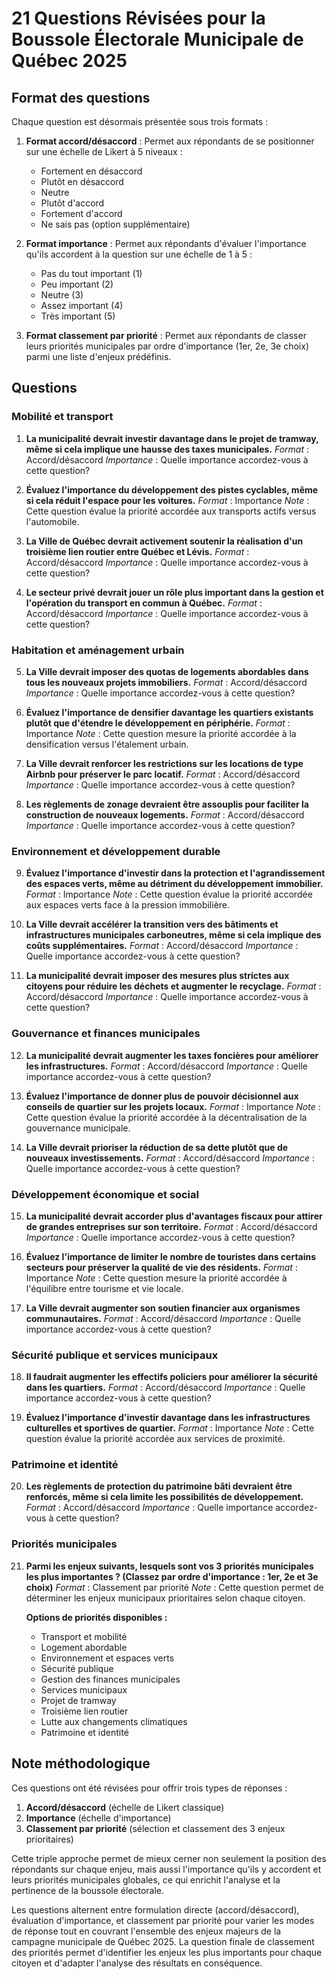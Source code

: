 # 21 Questions Révisées pour la Boussole Électorale Municipale de Québec 2025

## Format des questions
Chaque question est désormais présentée sous trois formats :

1. **Format accord/désaccord** : Permet aux répondants de se positionner sur une échelle de Likert à 5 niveaux :
   - Fortement en désaccord
   - Plutôt en désaccord
   - Neutre
   - Plutôt d'accord
   - Fortement d'accord
   - Ne sais pas (option supplémentaire)

2. **Format importance** : Permet aux répondants d'évaluer l'importance qu'ils accordent à la question sur une échelle de 1 à 5 :
   - Pas du tout important (1)
   - Peu important (2)
   - Neutre (3)
   - Assez important (4)
   - Très important (5)

3. **Format classement par priorité** : Permet aux répondants de classer leurs priorités municipales par ordre d'importance (1er, 2e, 3e choix) parmi une liste d'enjeux prédéfinis.

## Questions

### Mobilité et transport

1. **La municipalité devrait investir davantage dans le projet de tramway, même si cela implique une hausse des taxes municipales.**
   *Format* : Accord/désaccord
   *Importance* : Quelle importance accordez-vous à cette question?

2. **Évaluez l'importance du développement des pistes cyclables, même si cela réduit l'espace pour les voitures.**
   *Format* : Importance
   *Note* : Cette question évalue la priorité accordée aux transports actifs versus l'automobile.

3. **La Ville de Québec devrait activement soutenir la réalisation d'un troisième lien routier entre Québec et Lévis.**
   *Format* : Accord/désaccord
   *Importance* : Quelle importance accordez-vous à cette question?

4. **Le secteur privé devrait jouer un rôle plus important dans la gestion et l'opération du transport en commun à Québec.**
   *Format* : Accord/désaccord
   *Importance* : Quelle importance accordez-vous à cette question?

### Habitation et aménagement urbain

5. **La Ville devrait imposer des quotas de logements abordables dans tous les nouveaux projets immobiliers.**
   *Format* : Accord/désaccord
   *Importance* : Quelle importance accordez-vous à cette question?

6. **Évaluez l'importance de densifier davantage les quartiers existants plutôt que d'étendre le développement en périphérie.**
   *Format* : Importance
   *Note* : Cette question mesure la priorité accordée à la densification versus l'étalement urbain.

7. **La Ville devrait renforcer les restrictions sur les locations de type Airbnb pour préserver le parc locatif.**
   *Format* : Accord/désaccord
   *Importance* : Quelle importance accordez-vous à cette question?

8. **Les règlements de zonage devraient être assouplis pour faciliter la construction de nouveaux logements.**
   *Format* : Accord/désaccord
   *Importance* : Quelle importance accordez-vous à cette question?

### Environnement et développement durable

9. **Évaluez l'importance d'investir dans la protection et l'agrandissement des espaces verts, même au détriment du développement immobilier.**
   *Format* : Importance
   *Note* : Cette question évalue la priorité accordée aux espaces verts face à la pression immobilière.

10. **La Ville devrait accélérer la transition vers des bâtiments et infrastructures municipales carboneutres, même si cela implique des coûts supplémentaires.**
    *Format* : Accord/désaccord
    *Importance* : Quelle importance accordez-vous à cette question?

11. **La municipalité devrait imposer des mesures plus strictes aux citoyens pour réduire les déchets et augmenter le recyclage.**
    *Format* : Accord/désaccord
    *Importance* : Quelle importance accordez-vous à cette question?

### Gouvernance et finances municipales

12. **La municipalité devrait augmenter les taxes foncières pour améliorer les infrastructures.**
    *Format* : Accord/désaccord
    *Importance* : Quelle importance accordez-vous à cette question?

13. **Évaluez l'importance de donner plus de pouvoir décisionnel aux conseils de quartier sur les projets locaux.**
    *Format* : Importance
    *Note* : Cette question évalue la priorité accordée à la décentralisation de la gouvernance municipale.

14. **La Ville devrait prioriser la réduction de sa dette plutôt que de nouveaux investissements.**
    *Format* : Accord/désaccord
    *Importance* : Quelle importance accordez-vous à cette question?

### Développement économique et social

15. **La municipalité devrait accorder plus d'avantages fiscaux pour attirer de grandes entreprises sur son territoire.**
    *Format* : Accord/désaccord
    *Importance* : Quelle importance accordez-vous à cette question?

16. **Évaluez l'importance de limiter le nombre de touristes dans certains secteurs pour préserver la qualité de vie des résidents.**
    *Format* : Importance
    *Note* : Cette question mesure la priorité accordée à l'équilibre entre tourisme et vie locale.

17. **La Ville devrait augmenter son soutien financier aux organismes communautaires.**
    *Format* : Accord/désaccord
    *Importance* : Quelle importance accordez-vous à cette question?

### Sécurité publique et services municipaux

18. **Il faudrait augmenter les effectifs policiers pour améliorer la sécurité dans les quartiers.**
    *Format* : Accord/désaccord
    *Importance* : Quelle importance accordez-vous à cette question?

19. **Évaluez l'importance d'investir davantage dans les infrastructures culturelles et sportives de quartier.**
    *Format* : Importance
    *Note* : Cette question évalue la priorité accordée aux services de proximité.

### Patrimoine et identité

20. **Les règlements de protection du patrimoine bâti devraient être renforcés, même si cela limite les possibilités de développement.**
    *Format* : Accord/désaccord
    *Importance* : Quelle importance accordez-vous à cette question?

### Priorités municipales

21. **Parmi les enjeux suivants, lesquels sont vos 3 priorités municipales les plus importantes ? (Classez par ordre d'importance : 1er, 2e et 3e choix)**
    *Format* : Classement par priorité
    *Note* : Cette question permet de déterminer les enjeux municipaux prioritaires selon chaque citoyen.
    
    **Options de priorités disponibles :**
    - Transport et mobilité
    - Logement abordable
    - Environnement et espaces verts
    - Sécurité publique
    - Gestion des finances municipales
    - Services municipaux
    - Projet de tramway
    - Troisième lien routier
    - Lutte aux changements climatiques
    - Patrimoine et identité

## Note méthodologique
Ces questions ont été révisées pour offrir trois types de réponses : 

1. **Accord/désaccord** (échelle de Likert classique)
2. **Importance** (échelle d'importance) 
3. **Classement par priorité** (sélection et classement des 3 enjeux prioritaires)

Cette triple approche permet de mieux cerner non seulement la position des répondants sur chaque enjeu, mais aussi l'importance qu'ils y accordent et leurs priorités municipales globales, ce qui enrichit l'analyse et la pertinence de la boussole électorale.

Les questions alternent entre formulation directe (accord/désaccord), évaluation d'importance, et classement par priorité pour varier les modes de réponse tout en couvrant l'ensemble des enjeux majeurs de la campagne municipale de Québec 2025. La question finale de classement des priorités permet d'identifier les enjeux les plus importants pour chaque citoyen et d'adapter l'analyse des résultats en conséquence.
